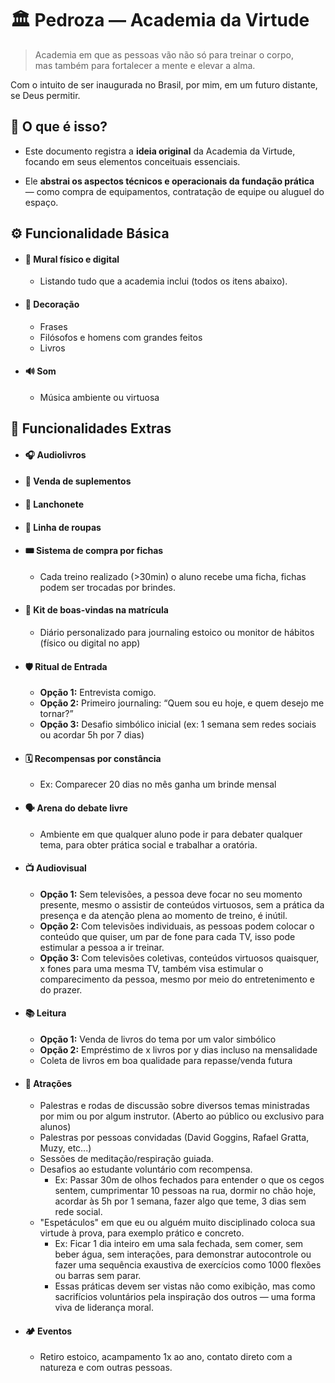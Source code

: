 # 🏛️ Pedroza — Academia da Virtude

> Academia em que as pessoas vão não só para treinar o corpo,  
mas também para fortalecer a mente e elevar a alma.

Com o intuito de ser inaugurada no Brasil, por mim, em um futuro distante, se Deus permitir.

## 📝 O que é isso?

- Este documento registra a **ideia original** da Academia da Virtude, focando em seus elementos conceituais essenciais.

- Ele **abstrai os aspectos técnicos e operacionais da fundação prática** — como compra de equipamentos, contratação de equipe ou aluguel do espaço.

## ⚙️ Funcionalidade Básica

- #### 🧾 Mural físico e digital
  - Listando tudo que a academia inclui (todos os itens abaixo).

- #### 🎨 Decoração
  - Frases
  - Filósofos e homens com grandes feitos
  - Livros

- #### 🔊 Som
  - Música ambiente ou virtuosa

## 🧩 Funcionalidades Extras

- #### 🎧 Audiolivros

- #### 🛒 Venda de suplementos

- #### 🍎 Lanchonete

- #### 👕 Linha de roupas

- #### 🎟️ Sistema de compra por fichas
  - Cada treino realizado (>30min) o aluno recebe uma ficha, fichas podem ser trocadas por brindes.

- #### 🎁 Kit de boas-vindas na matrícula
  - Diário personalizado para journaling estoico ou monitor de hábitos (físico ou digital no app)

- #### 🛡️ Ritual de Entrada
  - **Opção 1:** Entrevista comigo.
  - **Opção 2:** Primeiro journaling: “Quem sou eu hoje, e quem desejo me tornar?”
  - **Opção 3:** Desafio simbólico inicial (ex: 1 semana sem redes sociais ou acordar 5h por 7 dias)

- #### 🗓️ Recompensas por constância 
  - Ex: Comparecer 20 dias no mês ganha um brinde mensal

- #### 🗣️ Arena do debate livre
  - Ambiente em que qualquer aluno pode ir para debater qualquer tema, para obter prática social e trabalhar a oratória.

- #### 📺 Audiovisual
  - **Opção 1:** Sem televisões, a pessoa deve focar no seu momento presente, mesmo o assistir de conteúdos virtuosos, sem a prática da presença e da atenção plena ao momento de treino, é inútil.
  - **Opção 2:** Com televisões individuais, as pessoas podem colocar o conteúdo que quiser, um par de fone para cada TV, isso pode estimular a pessoa a ir treinar.
  - **Opção 3:** Com televisões coletivas, conteúdos virtuosos quaisquer, x fones para uma mesma TV, também visa estimular o comparecimento da pessoa, mesmo por meio do entretenimento e do prazer.

- #### 📚 Leitura
  - **Opção 1:** Venda de livros do tema por um valor simbólico 
  - **Opção 2:** Empréstimo de x livros por y dias incluso na mensalidade
  - Coleta de livros em boa qualidade para repasse/venda futura

- #### 🌟 Atrações
  - Palestras e rodas de discussão sobre diversos temas ministradas por mim ou por algum instrutor. (Aberto ao público ou exclusivo para alunos)
  - Palestras por pessoas convidadas (David Goggins, Rafael Gratta, Muzy, etc...)
  - Sessões de meditação/respiração guiada.
  - Desafios ao estudante voluntário com recompensa.  
    - Ex: Passar 30m de olhos fechados para entender o que os cegos sentem, cumprimentar 10 pessoas na rua, dormir no chão hoje, acordar às 5h por 1 semana, fazer algo que teme, 3 dias sem rede social.
  - "Espetáculos" em que eu ou alguém muito disciplinado coloca sua virtude à prova, para exemplo prático e concreto.  
    - Ex: Ficar 1 dia inteiro em uma sala fechada, sem comer, sem beber água, sem interações, para demonstrar autocontrole ou fazer uma sequência exaustiva de exercícios como 1000 flexões ou barras sem parar.
    - Essas práticas devem ser vistas não como exibição, mas como sacrifícios voluntários pela inspiração dos outros — uma forma viva de liderança moral.

- #### 🏕️ Eventos
  - Retiro estoico, acampamento 1x ao ano, contato direto com a natureza e com outras pessoas.
